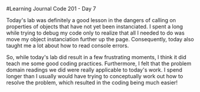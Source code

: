 #Learning Journal Code 201 - Day 7

Today's lab was definitely a good lesson in the dangers of calling on properties of objects that have not yet been instanciated. I spent a long while trying to debug my code only to realize that all I needed to do was move my object instanciation further up the page. Consequently, today also taught me a lot about how to read console errors. 

So, while today's lab did result in a few frustrating moments, I think it did teach me some good coding practices. Furthermore, I felt that the problem domain readings we did were really applicable to today's work. I spend longer than I usually would have trying to conceptually work out how to resolve the problem, which resulted in the coding being much easier!
